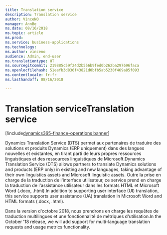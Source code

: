 ```yaml
---
title: Translation service
description: Translation service
author: VinceNO
manager: AnnBe
ms.date: 08/16/2018
ms.topic: article
ms.prod: 
ms.service: business-applications
ms.technology: 
ms.author: vinceno
audience: Admin, end-user
ms.translationtype: HT
ms.sourcegitcommit: 219885c59f24d2b556b9fed0b262ba297696faca
ms.openlocfilehash: 51eefb3d836f43821d0bfb5ab5230f469a85f093
ms.contentlocale: fr-fr
ms.lasthandoff: 08/16/2018

---
```

#  <a name="translation-service"></a><span data-ttu-id="85adf-103">Translation service</span><span class="sxs-lookup"><span data-stu-id="85adf-103">Translation service</span></span>

[!include[dynamics365-finance-operations banner](../includes/dynamics365-finance-operations.md)]

<span data-ttu-id="85adf-104">Dynamics Translation Service (DTS) permet aux partenaires de traduire des solutions et produits Dynamics (ERP uniquement) dans des langues nouvelles et existantes, en tirant parti de leurs propres ressources linguistiques et des ressources linguistiques de Microsoft.</span><span class="sxs-lookup"><span data-stu-id="85adf-104">Dynamics Translation Service (DTS) allows partners to translate Dynamics solutions and products (ERP only) in existing and new languages, taking advantage of their own linguistics assets and Microsoft linguistic assets.</span></span> <span data-ttu-id="85adf-105">Outre la prise en charge de la traduction de l'interface utilisateur, ce service prend en charge la traduction de l'assistance utilisateur dans les formats HTML et Microsoft Word (.docx, .html).</span><span class="sxs-lookup"><span data-stu-id="85adf-105">In addition to supporting user interface (UI) translation, this service supports user assistance (UA) translation in Microsoft Word and HTML formats (.docx, .html).</span></span> 

<span data-ttu-id="85adf-106">Dans la version d'octobre 2018, nous prendrons en charge les requêtes de traduction multilingues et une fonctionnalité de métriques d'utilisation.</span><span class="sxs-lookup"><span data-stu-id="85adf-106">In the October '18 release, we will add support for multi-language translation requests and usage metrics functionality.</span></span>

